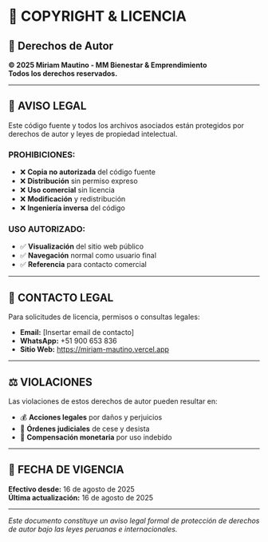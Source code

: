 # 📄 COPYRIGHT & LICENCIA

## 🔐 Derechos de Autor

**© 2025 Miriam Mautino - MM Bienestar & Emprendimiento**  
**Todos los derechos reservados.**

---

## 🚫 AVISO LEGAL

Este código fuente y todos los archivos asociados están protegidos por derechos de autor y leyes de propiedad intelectual.

### **PROHIBICIONES:**
- ❌ **Copia no autorizada** del código fuente
- ❌ **Distribución** sin permiso expreso
- ❌ **Uso comercial** sin licencia
- ❌ **Modificación** y redistribución
- ❌ **Ingeniería inversa** del código

### **USO AUTORIZADO:**
- ✅ **Visualización** del sitio web público
- ✅ **Navegación** normal como usuario final
- ✅ **Referencia** para contacto comercial

---

## 📧 CONTACTO LEGAL

Para solicitudes de licencia, permisos o consultas legales:
- **Email:** [Insertar email de contacto]
- **WhatsApp:** +51 900 653 836
- **Sitio Web:** https://miriam-mautino.vercel.app

---

## ⚖️ VIOLACIONES

Las violaciones de estos derechos de autor pueden resultar en:
- 💰 **Acciones legales** por daños y perjuicios
- 🚫 **Órdenes judiciales** de cese y desista  
- 💸 **Compensación monetaria** por uso indebido

---

## 📅 FECHA DE VIGENCIA
**Efectivo desde:** 16 de agosto de 2025  
**Última actualización:** 16 de agosto de 2025

---

*Este documento constituye un aviso legal formal de protección de derechos de autor bajo las leyes peruanas e internacionales.*
